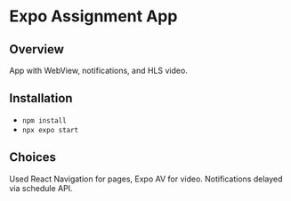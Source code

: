 # Expo Assignment App

## Overview
App with WebView, notifications, and HLS video.

## Installation
- `npm install`
- `npx expo start`

## Choices
Used React Navigation for pages, Expo AV for video. Notifications delayed via schedule API.
